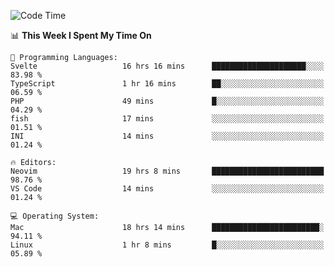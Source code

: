 <!-- [![Top Langs](https://github-readme-stats.vercel.app/api/top-langs/?username=gagahsyuja&theme=dracula&hide_border=true&border_radius=7)](https://github.com/anuraghazra/github-readme-stats) -->

<!--START_SECTION:waka-->
![Code Time](http://img.shields.io/badge/Code%20Time-900%20hrs%2010%20mins-blue)

📊 **This Week I Spent My Time On** 

```text
💬 Programming Languages: 
Svelte                   16 hrs 16 mins      █████████████████████░░░░   83.98 % 
TypeScript               1 hr 16 mins        ██░░░░░░░░░░░░░░░░░░░░░░░   06.59 % 
PHP                      49 mins             █░░░░░░░░░░░░░░░░░░░░░░░░   04.29 % 
fish                     17 mins             ░░░░░░░░░░░░░░░░░░░░░░░░░   01.51 % 
INI                      14 mins             ░░░░░░░░░░░░░░░░░░░░░░░░░   01.24 % 

🔥 Editors: 
Neovim                   19 hrs 8 mins       █████████████████████████   98.76 % 
VS Code                  14 mins             ░░░░░░░░░░░░░░░░░░░░░░░░░   01.24 % 

💻 Operating System: 
Mac                      18 hrs 14 mins      ████████████████████████░   94.11 % 
Linux                    1 hr 8 mins         █░░░░░░░░░░░░░░░░░░░░░░░░   05.89 % 
```


<!--END_SECTION:waka-->
